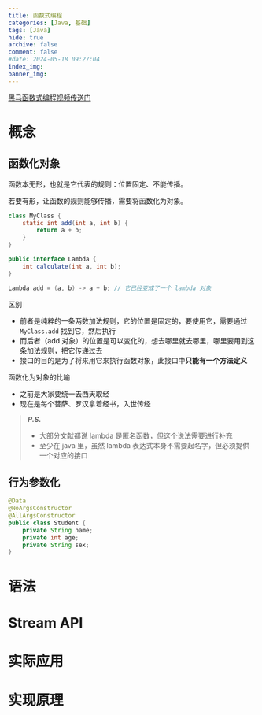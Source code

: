 ```yaml
---
title: 函数式编程
categories: [Java, 基础]
tags: [Java]
hide: true
archive: false
comment: false
#date: 2024-05-18 09:27:04
index_img:
banner_img:
---
```

[黑马函数式编程视频传送门](https://www.bilibili.com/video/BV1fz421C7tj?p=1&vd_source=bfa582b0f01ca1148f5bda6ec7bd8067)
<!-- more -->

# 概念

## 函数化对象

函数本无形，也就是它代表的规则：位置固定、不能传播。

若要有形，让函数的规则能够传播，需要将函数化为对象。

```java
class MyClass {
    static int add(int a, int b) {
        return a + b;
    }
} 
```

```java
public interface Lambda {
    int calculate(int a, int b);
}

Lambda add = (a, b) -> a + b; // 它已经变成了一个 lambda 对象
```

区别

* 前者是纯粹的一条两数加法规则，它的位置是固定的，要使用它，需要通过 `MyClass.add` 找到它，然后执行
* 而后者（add 对象）的位置是可以变化的，想去哪里就去哪里，哪里要用到这条加法规则，把它传递过去
* 接口的目的是为了将来用它来执行函数对象，此接口中**只能有一个方法定义**

函数化为对象的比喻

- 之前是大家要统一去西天取经
- 现在是每个菩萨、罗汉拿着经书，入世传经

> ***P.S.***
>
> * 大部分文献都说 lambda 是匿名函数，但这个说法需要进行补充
> * 至少在 java 里，虽然 lambda 表达式本身不需要起名字，但必须提供一个对应的接口

## 行为参数化





```java
@Data
@NoArgsConstructor
@AllArgsConstructor
public class Student {
    private String name;
    private int age;
    private String sex;
}
```







# 语法



# Stream API



# 实际应用



# 实现原理

